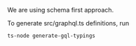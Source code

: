 We are using schema first approach.

To generate src/graphql.ts definitions, run

```
ts-node generate-gql-typings
```